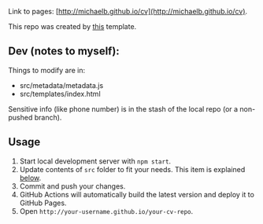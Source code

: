 Link to pages: [http://michaelb.github.io/cv](http://michaelb.github.io/cv).



This repo was created by [this](https://github.com/sneas/cv-template) template.

## Dev (notes to myself):

Things to modify are in:
- src/metadata/metadata.js
- src/templates/index.html

Sensitive info (like phone number) is in the stash of the local repo (or a non-pushed branch).



## Usage

1. Start local development server with `npm start`.
1. Update contents of `src` folder to fit your needs. This item is explained [below](#update-contents).
1. Commit and push your changes.
1. GitHub Actions will automatically build the latest version and deploy it to GitHub Pages.
1. Open `http://your-username.github.io/your-cv-repo`.
